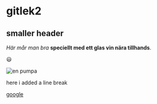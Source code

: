 # gitlek2

## smaller header

*Här mår man bra* **speciellt med ett glas vin nära tillhands**.

:smiley:

![en pumpa](pumpa.jpg)

  
  here i added a line break

  [google](https://www.google.se/)
